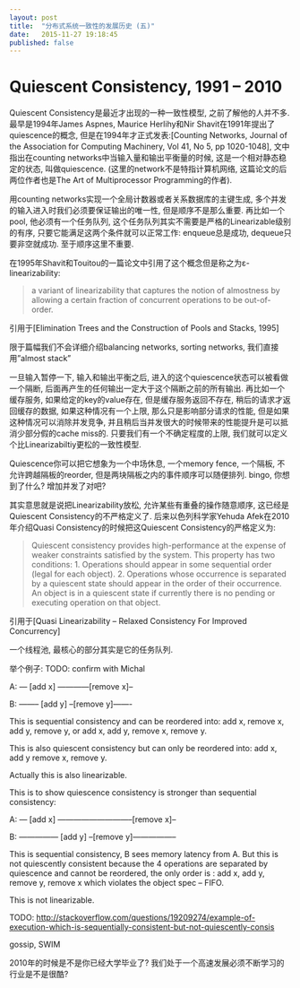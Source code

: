 ```yaml
---
layout: post
title:  "分布式系统一致性的发展历史 (五)"
date:   2015-11-27 19:18:45
published: false
---
```


# Quiescent Consistency, 1991 – 2010

Quiescent Consistency是最近才出现的一种一致性模型, 之前了解他的人并不多.  最早是1994年James Aspnes, Maurice Herlihy和Nir Shavit在1991年提出了quiescence的概念, 但是在1994年才正式发表:[Counting Networks, Journal of the Association for Computing Machinery, Vol 41, No 5, pp 1020-1048], 文中指出在counting networks中当输入量和输出平衡量的时候, 这是一个相对静态稳定的状态, 叫做quiescence. (这里的network不是特指计算机网络, 这篇论文的后两位作者也是The Art of Multiprocessor Programming的作者).

用counting networks实现一个全局计数器或者关系数据库的主键生成, 多个并发的输入进入时我们必须要保证输出的唯一性, 但是顺序不是那么重要. 再比如一个pool, 他必须有一个任务队列, 这个任务队列其实不需要是严格的Linearizable级别的有序, 只要它能满足这两个条件就可以正常工作:  enqueue总是成功, dequeue只要非空就成功. 至于顺序这里不重要.

在1995年Shavit和Touitou的一篇论文中引用了这个概念但是称之为ε-linearizability:

>    a variant of linearizability that captures the notion of almostness by allowing a certain fraction of concurrent operations to be out-of-order.

引用于[Elimination Trees and the Construction of Pools and Stacks, 1995]

限于篇幅我们不会详细介绍balancing networks, sorting networks, 我们直接用”almost stack”

一旦输入暂停一下, 输入和输出平衡之后, 进入的这个quiescence状态可以被看做一个隔断, 后面再产生的任何输出一定大于这个隔断之前的所有输出. 再比如一个缓存服务, 如果给定的key的value存在, 但是缓存服务返回不存在, 稍后的请求才返回缓存的数据, 如果这种情况有一个上限, 那么只是影响部分请求的性能, 但是如果这种情况可以消除并发竞争, 并且稍后当并发很大的时候带来的性能提升是可以抵消少部分假的cache miss的. 只要我们有一个不确定程度的上限, 我们就可以定义个比Linearizabiltiy更松的一致性模型.

Quiescence你可以把它想象为一个中场休息, 一个memory fence, 一个隔板, 不允许跨越隔板的reorder, 但是两块隔板之内的事件顺序可以随便排列. bingo, 你想到了什么? 增加并发了对吧?

其实意思就是说把Linearizability放松, 允许某些有重叠的操作随意顺序, 这已经是Quiescent Consistency的不严格定义了. 后来以色列科学家Yehuda Afek在2010年介绍Quasi Consistency的时候把这Quiescent Consistency的严格定义为:

>    Quiescent consistency provides high-performance at the expense of weaker constraints satisfied by the system. This property has two conditions:
    1. Operations should appear in some sequential order (legal for each object). 2. Operations whose occurrence is separated by a quiescent state should appear in the order of their occurrence. An object is in a quiescent state if currently
    there is no pending or executing operation on that object.

引用于[Quasi Linearizability – Relaxed Consistency For Improved Concurrency]

一个线程池, 最核心的部分其实是它的任务队列.

举个例子: TODO: confirm with Michal

A: — [add x] ————[remove x]–

B: ——– [add y] –[remove y]——-

This is sequential consistency and can be reordered into: add x, remove x, add y, remove y, or add x, add y, remove x, remove y.

This is also quiescent consistency but can only be reordered into: add x, add y remove x, remove y.

Actually this is also linearizable.


This is to show quiescence consistency is stronger than sequential consistency:

A: — [add x] —————————–[remove x]–

B: ————— [add y] –[remove y]—————–

 

This is sequential consistency, B sees memory latency from A. But this is not quiescently consistent because the 4 operations are separated by quiescence and cannot be reordered, the only order is : add x, add y, remove y, remove x which violates the object spec – FIFO.

This is not linearizable.

TODO: http://stackoverflow.com/questions/19209274/example-of-execution-which-is-sequentially-consistent-but-not-quiescently-consis

gossip, SWIM


2010年的时候是不是你已经大学毕业了? 我们处于一个高速发展必须不断学习的行业是不是很酷?



